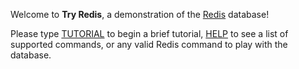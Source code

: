Welcome to **Try Redis**, a demonstration of the
[Redis](http://code.google.com/p/redis/) database!

Please type [TUTORIAL](#tutorial) to begin a brief tutorial, [HELP](#help) to see a list of supported
commands, or any valid Redis command to play with the database.
